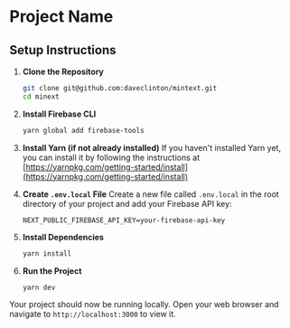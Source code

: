 # Project Name

## Setup Instructions

1. **Clone the Repository**

    ```bash
    git clone git@github.com:daveclinton/mintext.git
    cd minext
    ```

2. **Install Firebase CLI**

    ```bash
    yarn global add firebase-tools
    ```

3. **Install Yarn (if not already installed)**
   If you haven't installed Yarn yet, you can install it by following the instructions at [https://yarnpkg.com/getting-started/install](https://yarnpkg.com/getting-started/install)

4. **Create `.env.local` File**
   Create a new file called `.env.local` in the root directory of your project and add your Firebase API key:

    ```
    NEXT_PUBLIC_FIREBASE_API_KEY=your-firebase-api-key
    ```

5. **Install Dependencies**

    ```bash
    yarn install
    ```

6. **Run the Project**
    ```bash
    yarn dev
    ```

Your project should now be running locally. Open your web browser and navigate to `http://localhost:3000` to view it.
